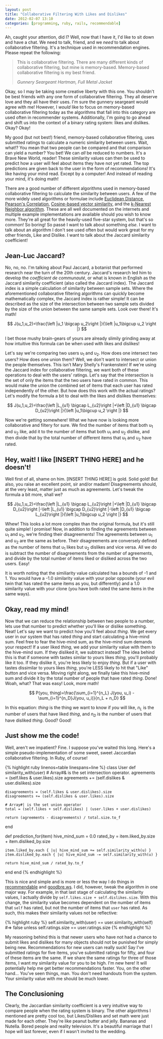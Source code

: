 ```yaml
---
layout: post
title: "Collaborative Filtering With Likes and Dislikes"
date: 2012-02-07 13:10
categories: [programming, ruby, rails, recommendable]
---
```


Ah, caught your attention, did I? Well, now that I have it, I'd like to sit down and have a chat. We need to talk, friend, and we _need_ to talk about collaborative filtering. It's a technique used in recommendation engines. Please repeat the following:

> This is collaborative filtering. There are many different kinds of collaborative filtering, but mine is memory-based. Memory-based collaborative filtering is my best friend.
>
> _Gunnery Seargeant Hartman, Full Metal Jacket_

Okay, so I may be taking some creative liberty with this one. You shouldn't be best friends with any one form of collaborative filtering. They all deserve love and they all have their uses. I'm sure the gunnery seargeant would agree with me! However, I *would* like to focus on memory-based collaborative filtering today as the algorithms that fall into this category are used often in recommender systems. Additionally, I'm going to go ahead and shift us into the context of a binary rating system: likes and dislikes. Okay? Okay!

My good (but not best!) friend, memory-based collaborative filtering, uses submitted ratings to calculate a numeric similarity between users. Wait, what!? You mean that two people can be compared and that comparison can yield a number? You bet! We can *all* be reduced to numbers. It's a Brave New World, reader! These similarity values can then be used to predict how a user will feel about items they have not yet rated. The top predictions are given back to the user in the form of recommendations! It's like having your mind read. Except by a computer! And instead of reading your mind, it's doing math!

There are a good number of different algorithms used in memory-based collaborative filtering to calculate the similarity between users. A few of the more widely used algorithms or formulae include [Euclidean Distance][euclidean], [Pearson's Correlation][pearson], [Cosine-based vector similarity][cosine], and the [k-Nearest Neighbor algorithm][knn]. These are all well documented on the internets and multiple example implementations are available should you wish to know more. They're all great for the heavily-used five-star system, but that's so common! So boring! So passé I want to talk about something *else*. I want to talk about an algorithm I don't see used often but would work great for my other friends, Like and Dislike. I want to talk about the Jaccard similarity coefficient!

## Jean-Luc Jaccard?

No, no, no. I'm talking about Paul Jaccard, a botanist that performed research near the turn of the 20th century. Jaccard's research led him to develop the *coefficient de communauté*, or what is known in English as the Jaccard similarity coefficient (also called the Jaccard index). The Jaccard index is a simple calculation of similarity between sample sets. Where the aforementioned collaborative filtering algorithms can quickly become mathematically complex, the Jaccard index is rather simple! It can be described as the size of the intersection between two sample sets divided by the size of the union between the same sample sets. Look over there! It's math!

$$
J(u_1,u_2)=\frac{\left |u_1 \bigcap u_2\right |}{\left |u_1\bigcup u_2 \right |}
$$

I bet those mushy brain-gears of yours are already slimily grinding away at how intuitive this formula can be when used with likes and dislikes!

Let's say we're comparing two users u<sub>1</sub> and u<sub>2</sub>. How does one intersect two users? How does one union them? Well, we don't want to intersect or union the people themselves. This isn't Mary Shelly's Frankenstein! If we're using the Jaccard index for collaborative filtering, we want both of these operations to deal with the users' ratings. Let's say that the intersection is the set of only the items that the two users have rated in common. This would make the union the combined set of items that each user has rated independently of the other. But how does this work with the actual ratings? Let's modify the formula a bit to deal with the likes and dislikes themselves:

$$
J(u_1,u_2)=\frac{\left |L_{u1} \bigcap L_{u2}\right |+\left |D_{u1} \bigcap D_{u2}\right |}{\left |u_1\bigcup u_2 \right |}
$$

Now we're getting somewhere! What we have now is looking more collaborative and filtery for sure. We find the number of items that both u<sub>1</sub> and u<sub>2</sub> like, add it to the number of items that both u<sub>1</sub> and u<sub>2</sub> dislike, and then divide that by the total number of different items that u<sub>1</sub> and u<sub>2</sub> have rated.

## Hey, wait! I like \[INSERT THING HERE\] and he doesn't!

Well first of all, shame on him. \[INSERT THING HERE\] is gold. Solid gold! But also, you raise an excellent point, sir and/or madam! Disagreements should, at the very least, matter just as much as agreements. Let's tweak the formula a bit more, shall we?

$$
J(u_1,u_2)=\frac{\left |L_{u1} \bigcap L_{u2}\right |+\left |D_{u1} \bigcap D_{u2}\right |-\left |L_{u1} \bigcap D_{u2}\right |-\left |D_{u1} \bigcap L_{u2}\right |}{\left |u_1\bigcup u_2 \right |}
$$

Whew! This looks a lot more complex than the original formula, but it's still quite simple! I promise! Now, in addition to finding the agreements between u<sub>1</sub> and u<sub>2</sub>, we're finding their disagreements! The agreements between u<sub>1</sub> and u<sub>2</sub> are the same as before. Their disagreements are conversely defined as the number of items that u<sub>1</sub> likes but u<sub>2</sub> dislikes and vice versa. All we do is subtract the number of disagreements from the number of agreements, and divide by the total number of items liked or disliked across the two users. Easy!

It is worth noting that the similiarity value calculated has a bounds of -1 and 1. You would have a -1.0 similarity value with your polar opposite (your evil twin that has rated the same items as you, but differently) and a 1.0 similarity value with your clone (you have both rated the same items in the same ways).

## Okay, read my mind!

Now that we can reduce the relationship between two people to a number, lets use that number to predict whether you'll like or dislike something. Neat! Let's say we want to predict how you'll feel about *thing*. We get every user in our system that has rated *thing* and start calculating a hive-mind sum. Feel free to fear the hive-mind sum, as the hive-mind sum demands your respect! If a user liked *thing*, we add your similarity value with them to the hive-mind sum. If they disliked it, we subtract instead! The idea behind this is that if someone with tastes similar to yours likes *thing*, you'll probably like it too. If they dislike it, you're less likely to enjoy *thing*. But if a user with tastes dissimilar to yours likes *thing*, you're LESS likely to hit that "Like" button and vice versa. Moving right along, we finally take this hive-mind sum and divide it by the total number of people that have rated *thing*. Done! Woah, what? That was easy! Look, more math!

$$
P(you, thing)=\frac{\sum_{i=1}^{n_L} J(you, u_i) - \sum_{i=1}^{n_D}J(you, u_i)}{n_L + n_D}
$$

In this equation: *thing* is the thing we want to know if *you* will like, *n<sub>L</sub>* is the number of users that have liked *thing*, and *n<sub>D</sub>* is the number of users that have disliked *thing*. Good? Good!

## Just show me the code!

Well, aren't we impatient? Fine. I suppose you've waited this long. Here's a simple pseudo-implementation of some sweet, sweet Jaccardian collaborative filtering. In Ruby, of course!

{% highlight ruby linenos=table linespans=line %}
class User
  def similarity_with(user)
    # Array#& is the set intersection operator.
    agreements = (self.likes & user.likes).size
    agreements += (self.dislikes & user.dislikes).size

    disagreements = (self.likes & user.dislikes).size
    disagreements += (self.dislikes & user.likes).size

    # Array#| is the set union operator
    total = (self.likes + self.dislikes) | (user.likes + user.dislikes)

    return (agreements - disagreements) / total.size.to_f
  end

  def prediction_for(item)
    hive_mind_sum = 0.0
    rated_by = item.liked_by.size + item.disliked_by.size

    item.liked_by.each { |u| hive_mind_sum += self.similarity_with(u) }
    item.disliked_by.each { |u| hive_mind_sum -= self.similarity_with(u) }

    return hive_mind_sum / rated_by.to_f
  end
end
{% endhighlight %}

This is nice and simple and is more or less the way I do things in [recommendable][recommendable] and [goodbre.ws][goodbre.ws]. I did, however, tweak the algorithm in one major way. For example, in that last stage of calculating the similarity values, I actually divide by `self.likes.size + self.dislikes.size`. With this change, the similarity value becomes dependent on the number of items that `self` has rated, but not the number of items that `user` has rated. As such, this makes their similarity values not be reflective:

{% highlight ruby %}
self.similarity_with(user) == user.similarity_with(self)
#=> false unless self.ratings.size == user.ratings.size
{% endhighlight %}

My reasoning behind this is that newer users who have not had a chance to submit likes and dislikes for many objects should not be punished for simply being new. Recommendations for new users can really suck! Say I've submitted ratings for five items, you've submitted ratings for fifty, and four of these items are the same. If we share the same ratings for three of those items, I want my similarity value for you to be high. I'm new here! It will potentially help me get better recommendations faster. You, on the other hand... You've seen things, man. You don't need handouts from the system. Your similarity value with me should be much lower.

## The Conclusioning

Clearly, the Jaccardian similarity coefficient is a very intuitive way to compare people when the rating system is binary. The other algorithms I mentioned are pretty cool too, but Likes/Dislikes and set math were just made for each other. They're like peanut butter and jelly. Bananas and Nutella. Bored people and reality television. It's a beautiful marriage that I hope will last forever, even if I wasn't invited to the wedding.

[goodbre.ws]: http://goodbre.ws/
[recommendable]: http://github.com/davidcelis/recommendable
[pearson]: http://en.wikipedia.org/wiki/Pearson_product-moment_correlation_coefficient
[euclidean]: http://en.wikipedia.org/wiki/Euclidean_distance
[cosine]: http://en.wikipedia.org/wiki/Cosine_similarity
[knn]: http://en.wikipedia.org/wiki/K-nearest_neighbor_algorithm
